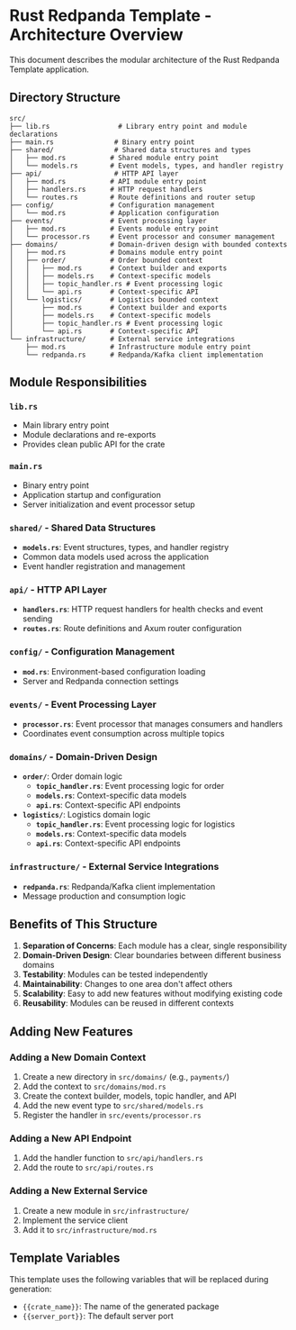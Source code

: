 # Rust Redpanda Template - Architecture Overview

This document describes the modular architecture of the Rust Redpanda Template application.

## Directory Structure

```
src/
├── lib.rs                 # Library entry point and module declarations
├── main.rs               # Binary entry point
├── shared/               # Shared data structures and types
│   ├── mod.rs           # Shared module entry point
│   └── models.rs        # Event models, types, and handler registry
├── api/                  # HTTP API layer
│   ├── mod.rs           # API module entry point
│   ├── handlers.rs      # HTTP request handlers
│   └── routes.rs        # Route definitions and router setup
├── config/              # Configuration management
│   └── mod.rs           # Application configuration
├── events/              # Event processing layer
│   ├── mod.rs           # Events module entry point
│   └── processor.rs     # Event processor and consumer management
├── domains/             # Domain-driven design with bounded contexts
│   ├── mod.rs           # Domains module entry point
│   ├── order/           # Order bounded context
│   │   ├── mod.rs       # Context builder and exports
│   │   ├── models.rs    # Context-specific models
│   │   ├── topic_handler.rs # Event processing logic
│   │   └── api.rs       # Context-specific API
│   └── logistics/       # Logistics bounded context
│       ├── mod.rs       # Context builder and exports
│       ├── models.rs    # Context-specific models
│       ├── topic_handler.rs # Event processing logic
│       └── api.rs       # Context-specific API
└── infrastructure/      # External service integrations
    ├── mod.rs           # Infrastructure module entry point
    └── redpanda.rs      # Redpanda/Kafka client implementation
```

## Module Responsibilities

### `lib.rs`
- Main library entry point
- Module declarations and re-exports
- Provides clean public API for the crate

### `main.rs`
- Binary entry point
- Application startup and configuration
- Server initialization and event processor setup

### `shared/` - Shared Data Structures
- **`models.rs`**: Event structures, types, and handler registry
- Common data models used across the application
- Event handler registration and management

### `api/` - HTTP API Layer
- **`handlers.rs`**: HTTP request handlers for health checks and event sending
- **`routes.rs`**: Route definitions and Axum router configuration

### `config/` - Configuration Management
- **`mod.rs`**: Environment-based configuration loading
- Server and Redpanda connection settings

### `events/` - Event Processing Layer
- **`processor.rs`**: Event processor that manages consumers and handlers
- Coordinates event consumption across multiple topics

### `domains/` - Domain-Driven Design
- **`order/`**: Order domain logic
  - **`topic_handler.rs`**: Event processing logic for order
  - **`models.rs`**: Context-specific data models
  - **`api.rs`**: Context-specific API endpoints
- **`logistics/`**: Logistics domain logic
  - **`topic_handler.rs`**: Event processing logic for logistics
  - **`models.rs`**: Context-specific data models
  - **`api.rs`**: Context-specific API endpoints

### `infrastructure/` - External Service Integrations
- **`redpanda.rs`**: Redpanda/Kafka client implementation
- Message production and consumption logic

## Benefits of This Structure

1. **Separation of Concerns**: Each module has a clear, single responsibility
2. **Domain-Driven Design**: Clear boundaries between different business domains
3. **Testability**: Modules can be tested independently
4. **Maintainability**: Changes to one area don't affect others
5. **Scalability**: Easy to add new features without modifying existing code
6. **Reusability**: Modules can be reused in different contexts

## Adding New Features

### Adding a New Domain Context
1. Create a new directory in `src/domains/` (e.g., `payments/`)
2. Add the context to `src/domains/mod.rs`
3. Create the context builder, models, topic handler, and API
4. Add the new event type to `src/shared/models.rs`
5. Register the handler in `src/events/processor.rs`

### Adding a New API Endpoint
1. Add the handler function to `src/api/handlers.rs`
2. Add the route to `src/api/routes.rs`

### Adding a New External Service
1. Create a new module in `src/infrastructure/`
2. Implement the service client
3. Add it to `src/infrastructure/mod.rs`

## Template Variables

This template uses the following variables that will be replaced during generation:

- `{{crate_name}}`: The name of the generated package
- `{{server_port}}`: The default server port



